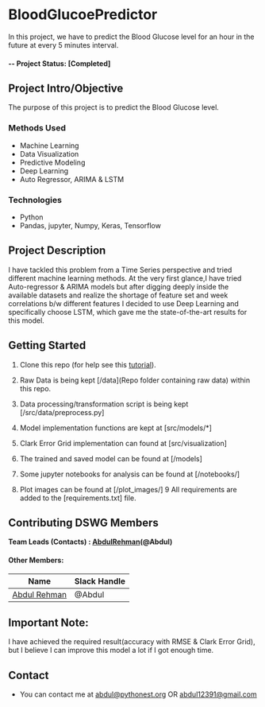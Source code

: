 # BloodGlucoePredictor

In this project, we have to predict the Blood Glucose level for an hour in the future at every 5 minutes interval. 

#### -- Project Status: [Completed]

## Project Intro/Objective
The purpose of this project is to predict the Blood Glucose level.

### Methods Used
* Machine Learning
* Data Visualization
* Predictive Modeling
* Deep Learning
* Auto Regressor, ARIMA & LSTM 

### Technologies
* Python
* Pandas, jupyter, Numpy, Keras, Tensorflow

## Project Description
I have tackled this problem from a Time Series perspective and tried different machine learning methods. At the very first glance,I have tried Auto-regressor & ARIMA models but after digging deeply inside the available datasets and realize the shortage of feature set and week correlations b/w different features I decided to use Deep Learning and specifically choose LSTM, which gave me the state-of-the-art results for this model.

## Getting Started

1. Clone this repo (for help see this [tutorial](https://help.github.com/articles/cloning-a-repository/)).
2. Raw Data is being kept [/data](Repo folder containing raw data) within this repo.
    
3. Data processing/transformation script is being kept [/src/data/preprocess.py]
4. Model implementation functions are kept at [src/models/*]
5. Clark Error Grid implementation can found at [src/visualization]
6. The trained and saved model can be found at [/models]
7. Some jupyter notebooks for analysis can be found at [/notebooks/]
8. Plot images can be found at [/plot_images/]
9 All requirements are added to the [requirements.txt] file.



## Contributing DSWG Members

**Team Leads (Contacts) : [AbdulRehman](https://github.com/arycloud)(@Abdul)**

#### Other Members:

|Name     |  Slack Handle   | 
|---------|-----------------|
|[Abdul Rehman](https://github.com/arycloud)| @Abdul       |

## Important Note:
I have achieved the required result(accuracy with RMSE & Clark Error Grid), but I believe I can improve this model a lot if I got enough time.

## Contact
* You can contact me at abdul@pythonest.org OR abdul12391@gmail.com  

##
